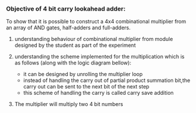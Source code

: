 ### Objective of 4 bit carry lookahead adder:

To show that it is possible to construct a 4x4 combinational multiplier from an array of AND gates, half-adders and full-adders.

1. understanding behaviour of combinational multiplier from module designed by the student as part of the experiment

2. understanding the scheme implemented for the multiplication which is as follows (along with the logic diagram bellow):
    - it can be designed by unrolling the multiplier loop
    - instead of handling the carry out of partial product summation bit,the carry out can be sent to the next bit of the next step
    - this scheme of handling the carry is called carry save addition

3. The multiplier will multiply two 4 bit numbers